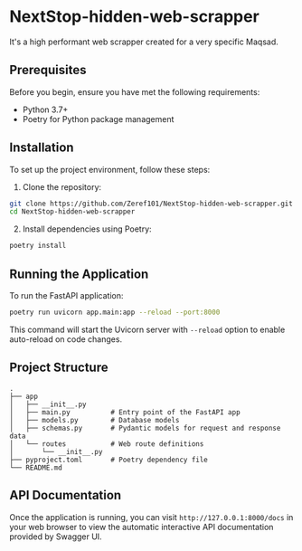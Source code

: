 # NextStop-hidden-web-scrapper

It's a high performant web scrapper created for a very specific Maqsad.

## Prerequisites

Before you begin, ensure you have met the following requirements:

- Python 3.7+
- Poetry for Python package management

## Installation

To set up the project environment, follow these steps:

1. Clone the repository:

```bash
git clone https://github.com/Zeref101/NextStop-hidden-web-scrapper.git
cd NextStop-hidden-web-scrapper
```

2. Install dependencies using Poetry:

```bash
poetry install
```

## Running the Application

To run the FastAPI application:

```bash
poetry run uvicorn app.main:app --reload --port:8000
```

This command will start the Uvicorn server with `--reload` option to enable auto-reload on code changes.

## Project Structure

```
.
├── app
│   ├── __init__.py
│   ├── main.py          # Entry point of the FastAPI app
│   ├── models.py        # Database models
│   ├── schemas.py       # Pydantic models for request and response data
│   └── routes           # Web route definitions
│       └── __init__.py
├── pyproject.toml       # Poetry dependency file
└── README.md
```

## API Documentation

Once the application is running, you can visit `http://127.0.0.1:8000/docs` in your web browser to view the automatic interactive API documentation provided by Swagger UI.
